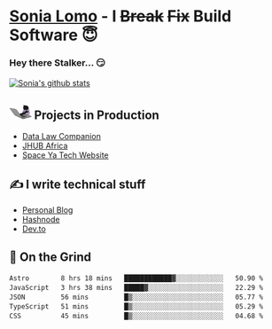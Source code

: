 # [Sonia Lomo](https://sonylomo.github.io/) - I ~~Break~~ ~~Fix~~ Build Software 😇
### Hey there Stalker... 😏 

<a href="https://github.com/sonylomo/github-readme-stats">
  <img align="center" src="https://media.giphy.com/media/lU05nFSW6Y2A/giphy.gif" alt="Sonia's github stats" />
</a>

## <img src="assets/devcat.gif" width="40"> Projects in Production
- [Data Law Companion](https://datalawcompanion.org/)
- [JHUB Africa](https://jhubafrica.com/)
- [Space Ya Tech Website](https://www.spaceyatech.com/)

## ✍️ I write technical stuff
- [Personal Blog](https://sonylomo-github-io.vercel.app/blog)
- [Hashnode](https://sonylomo.hashnode.dev/)
- [Dev.to](https://dev.to/sonylomo)

## 🤡 On the Grind
<!--START_SECTION:waka-->

```txt
Astro        8 hrs 18 mins   ████████████▓░░░░░░░░░░░░   50.90 %
JavaScript   3 hrs 38 mins   █████▓░░░░░░░░░░░░░░░░░░░   22.29 %
JSON         56 mins         █▒░░░░░░░░░░░░░░░░░░░░░░░   05.77 %
TypeScript   51 mins         █▒░░░░░░░░░░░░░░░░░░░░░░░   05.29 %
CSS          45 mins         █▒░░░░░░░░░░░░░░░░░░░░░░░   04.68 %
```

<!--END_SECTION:waka-->
